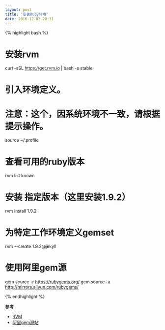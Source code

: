 ```yaml
---
layout: post
title: '安装Ruby环境'
date: 2016-12-02 20:31
---
```



{% highlight bash %}

# 安装rvm
curl -sSL https://get.rvm.io | bash -s stable

# 引入环境定义。 
# 注意：这个，因系统环境不一致，请根据提示操作。
source ~/.profile

# 查看可用的ruby版本
rvm list known

# 安装 指定版本（这里安装1.9.2）
rvm install 1.9.2

# 为特定工作环境定义gemset
rvm --create 1.9.2@jekyll

# 使用阿里gem源
gem source -r https://rubygems.org/
gem source -a http://mirrors.aliyun.com/rubygems/

{% endhighlight %}


**参考**

- [RVM](https://rvm.io/rvm/install)
- [阿里gem源站](http://mirrors.aliyun.com/help/rubygems)
